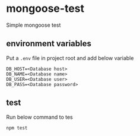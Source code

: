 # mongoose-test
Simple mongoose test

## environment variables
Put a `.env` file in project root and add below  variable
```dotenv
DB_HOST=<Database host>
DB_NAME=<Database name>
DB_USER=<Database user>
DB_PASS=<Database password>
```

## test
Run below command to tes
```shell
npm test 
```
